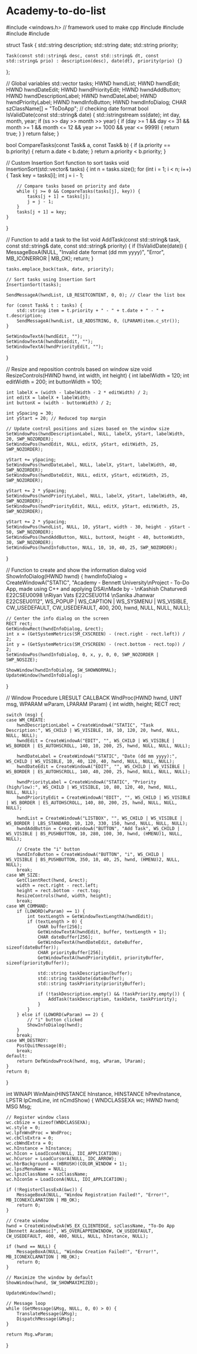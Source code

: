 # Academy-to-do-list
#include <windows.h> // framework used to make cpp 
#include <string>
#include <vector>
#include <algorithm>
#include <sstream>

struct Task {
    std::string description;
    std::string date;
    std::string priority;

    Task(const std::string& desc, const std::string& dt, const std::string& prio) : description(desc), date(dt), priority(prio) {}
};

// Global variables
std::vector<Task> tasks;
HWND hwndList;
HWND hwndEdit;
HWND hwndDateEdit;
HWND hwndPriorityEdit;
HWND hwndAddButton;
HWND hwndDescriptionLabel;
HWND hwndDateLabel;
HWND hwndPriorityLabel;
HWND hwndInfoButton;
HWND hwndInfoDialog;
CHAR szClassName[] = "ToDoApp";
// checking date format
bool IsValidDate(const std::string& date) {
    std::istringstream ss(date);
    int day, month, year;
    if (ss >> day >> month >> year) {
        if (day >= 1 && day <= 31 && month >= 1 && month <= 12 && year >= 1000 && year <= 9999) {
            return true;
        }
    }
    return false;
}

bool CompareTasks(const Task& a, const Task& b) {
    if (a.priority == b.priority) {
        return a.date < b.date;
    }
    return a.priority < b.priority;
}

// Custom Insertion Sort function to sort tasks
void InsertionSort(std::vector<Task>& tasks) {
    int n = tasks.size();
    for (int i = 1; i < n; i++) {
        Task key = tasks[i];
        int j = i - 1;

        // Compare tasks based on priority and date
        while (j >= 0 && CompareTasks(tasks[j], key)) {
            tasks[j + 1] = tasks[j];
            j = j - 1;
        }
        tasks[j + 1] = key;
    }
}

// Function to add a task to the list
void AddTask(const std::string& task, const std::string& date, const std::string& priority) {
    if (!IsValidDate(date)) {
        MessageBoxA(NULL, "Invalid date format (dd mm yyyy)", "Error", MB_ICONERROR | MB_OK);
        return;
    }

    tasks.emplace_back(task, date, priority);

    // Sort tasks using Insertion Sort
    InsertionSort(tasks);

    SendMessageA(hwndList, LB_RESETCONTENT, 0, 0); // Clear the list box

    for (const Task& t : tasks) {
        std::string item = t.priority + " - " + t.date + " - " + t.description;
        SendMessageA(hwndList, LB_ADDSTRING, 0, (LPARAM)item.c_str());
    }

    SetWindowTextA(hwndEdit, "");
    SetWindowTextA(hwndDateEdit, "");
    SetWindowTextA(hwndPriorityEdit, "");
}

// Resize and reposition controls based on window size
void ResizeControls(HWND hwnd, int width, int height) {
    int labelWidth = 120;
    int editWidth = 200;
    int buttonWidth = 100;

    int labelX = (width - labelWidth - 2 * editWidth) / 2;
    int editX = labelX + labelWidth;
    int buttonX = (width - buttonWidth) / 2;

    int ySpacing = 30;
    int yStart = 20; // Reduced top margin

    // Update control positions and sizes based on the window size
    SetWindowPos(hwndDescriptionLabel, NULL, labelX, yStart, labelWidth, 20, SWP_NOZORDER);
    SetWindowPos(hwndEdit, NULL, editX, yStart, editWidth, 25, SWP_NOZORDER);

    yStart += ySpacing;
    SetWindowPos(hwndDateLabel, NULL, labelX, yStart, labelWidth, 40, SWP_NOZORDER);
    SetWindowPos(hwndDateEdit, NULL, editX, yStart, editWidth, 25, SWP_NOZORDER);

    yStart += 2 * ySpacing;
    SetWindowPos(hwndPriorityLabel, NULL, labelX, yStart, labelWidth, 40, SWP_NOZORDER);
    SetWindowPos(hwndPriorityEdit, NULL, editX, yStart, editWidth, 25, SWP_NOZORDER);

    yStart += 2 * ySpacing;
    SetWindowPos(hwndList, NULL, 10, yStart, width - 30, height - yStart - 50, SWP_NOZORDER);
    SetWindowPos(hwndAddButton, NULL, buttonX, height - 40, buttonWidth, 30, SWP_NOZORDER);
    SetWindowPos(hwndInfoButton, NULL, 10, 10, 40, 25, SWP_NOZORDER);
}

// Function to create and show the information dialog
void ShowInfoDialog(HWND hwnd) {
    hwndInfoDialog = CreateWindowA("STATIC", "Academy - Bennett University\nProject - To-Do App, made using C++ and applying DSA\nMade by - \nKashish Chaturvedi E22CSEU0098 \nRiyan Vats E22CSEU0114 \nSanika Jhanwar E22CSEU0112",
        WS_POPUP | WS_CAPTION | WS_SYSMENU | WS_VISIBLE,
        CW_USEDEFAULT, CW_USEDEFAULT, 400, 200, hwnd, NULL, NULL, NULL);

    // Center the info dialog on the screen
    RECT rect;
    GetWindowRect(hwndInfoDialog, &rect);
    int x = (GetSystemMetrics(SM_CXSCREEN) - (rect.right - rect.left)) / 2;
    int y = (GetSystemMetrics(SM_CYSCREEN) - (rect.bottom - rect.top)) / 2;
    SetWindowPos(hwndInfoDialog, 0, x, y, 0, 0, SWP_NOZORDER | SWP_NOSIZE);

    ShowWindow(hwndInfoDialog, SW_SHOWNORMAL);
    UpdateWindow(hwndInfoDialog);
}

// Window Procedure
LRESULT CALLBACK WndProc(HWND hwnd, UINT msg, WPARAM wParam, LPARAM lParam) {
    int width, height;
    RECT rect;

    switch (msg) {
    case WM_CREATE:
        hwndDescriptionLabel = CreateWindowA("STATIC", "Task Description:", WS_CHILD | WS_VISIBLE, 10, 10, 120, 20, hwnd, NULL, NULL, NULL);
        hwndEdit = CreateWindowA("EDIT", "", WS_CHILD | WS_VISIBLE | WS_BORDER | ES_AUTOHSCROLL, 140, 10, 200, 25, hwnd, NULL, NULL, NULL);

        hwndDateLabel = CreateWindowA("STATIC", "Date (dd mm yyyy):", WS_CHILD | WS_VISIBLE, 10, 40, 120, 40, hwnd, NULL, NULL, NULL);
        hwndDateEdit = CreateWindowA("EDIT", "", WS_CHILD | WS_VISIBLE | WS_BORDER | ES_AUTOHSCROLL, 140, 40, 200, 25, hwnd, NULL, NULL, NULL);

        hwndPriorityLabel = CreateWindowA("STATIC", "Priority (high/low):", WS_CHILD | WS_VISIBLE, 10, 80, 120, 40, hwnd, NULL, NULL, NULL);
        hwndPriorityEdit = CreateWindowA("EDIT", "", WS_CHILD | WS_VISIBLE | WS_BORDER | ES_AUTOHSCROLL, 140, 80, 200, 25, hwnd, NULL, NULL, NULL);

        hwndList = CreateWindowA("LISTBOX", "", WS_CHILD | WS_VISIBLE | WS_BORDER | LBS_STANDARD, 10, 120, 330, 150, hwnd, NULL, NULL, NULL);
        hwndAddButton = CreateWindowA("BUTTON", "Add Task", WS_CHILD | WS_VISIBLE | BS_PUSHBUTTON, 10, 280, 100, 30, hwnd, (HMENU)1, NULL, NULL);

        // Create the "i" button
        hwndInfoButton = CreateWindowA("BUTTON", "i", WS_CHILD | WS_VISIBLE | BS_PUSHBUTTON, 350, 10, 40, 25, hwnd, (HMENU)2, NULL, NULL);
        break;
    case WM_SIZE:
        GetClientRect(hwnd, &rect);
        width = rect.right - rect.left;
        height = rect.bottom - rect.top;
        ResizeControls(hwnd, width, height);
        break;
    case WM_COMMAND:
        if (LOWORD(wParam) == 1) {
            int textLength = GetWindowTextLengthA(hwndEdit);
            if (textLength > 0) {
                CHAR buffer[256];
                GetWindowTextA(hwndEdit, buffer, textLength + 1);
                CHAR dateBuffer[256];
                GetWindowTextA(hwndDateEdit, dateBuffer, sizeof(dateBuffer));
                CHAR priorityBuffer[256];
                GetWindowTextA(hwndPriorityEdit, priorityBuffer, sizeof(priorityBuffer));

                std::string taskDescription(buffer);
                std::string taskDate(dateBuffer);
                std::string taskPriority(priorityBuffer);

                if (!taskDescription.empty() && !taskPriority.empty()) {
                    AddTask(taskDescription, taskDate, taskPriority);
                }
            }
        } else if (LOWORD(wParam) == 2) {
            // "i" button clicked
            ShowInfoDialog(hwnd);
        }
        break;
    case WM_DESTROY:
        PostQuitMessage(0);
        break;
    default:
        return DefWindowProcA(hwnd, msg, wParam, lParam);
    }
    return 0;
}

int WINAPI WinMain(HINSTANCE hInstance, HINSTANCE hPrevInstance, LPSTR lpCmdLine, int nCmdShow) {
    WNDCLASSEXA wc;
    HWND hwnd;
    MSG Msg;

    // Register window class
    wc.cbSize = sizeof(WNDCLASSEXA);
    wc.style = 0;
    wc.lpfnWndProc = WndProc;
    wc.cbClsExtra = 0;
    wc.cbWndExtra = 0;
    wc.hInstance = hInstance;
    wc.hIcon = LoadIconA(NULL, IDI_APPLICATION);
    wc.hCursor = LoadCursorA(NULL, IDC_ARROW);
    wc.hbrBackground = (HBRUSH)(COLOR_WINDOW + 1);
    wc.lpszMenuName = NULL;
    wc.lpszClassName = szClassName;
    wc.hIconSm = LoadIconA(NULL, IDI_APPLICATION);

    if (!RegisterClassExA(&wc)) {
        MessageBoxA(NULL, "Window Registration Failed!", "Error!", MB_ICONEXCLAMATION | MB_OK);
        return 0;
    }

    // Create window
    hwnd = CreateWindowExA(WS_EX_CLIENTEDGE, szClassName, "To-Do App [Bennett Academic]", WS_OVERLAPPEDWINDOW, CW_USEDEFAULT, CW_USEDEFAULT, 400, 400, NULL, NULL, hInstance, NULL);

    if (hwnd == NULL) {
        MessageBoxA(NULL, "Window Creation Failed!", "Error!", MB_ICONEXCLAMATION | MB_OK);
        return 0;
    }

    // Maximize the window by default
    ShowWindow(hwnd, SW_SHOWMAXIMIZED);

    UpdateWindow(hwnd);

    // Message loop
    while (GetMessage(&Msg, NULL, 0, 0) > 0) {
        TranslateMessage(&Msg);
        DispatchMessage(&Msg);
    }

    return Msg.wParam;
}

